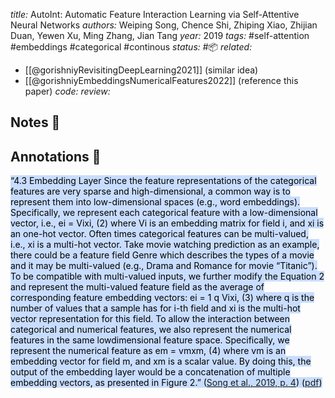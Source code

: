 *title:* AutoInt: Automatic Feature Interaction Learning via Self-Attentive Neural Networks
*authors:* Weiping Song, Chence Shi, Zhiping Xiao, Zhijian Duan, Yewen Xu, Ming Zhang, Jian Tang
*year:* 2019
*tags:* #self-attention #embeddings #categorical #continous 
*status:* #📦 
*related:*
- [[@gorishniyRevisitingDeepLearning2021]] (similar idea)
- [[@gorishniyEmbeddingsNumericalFeatures2022]] (reference this paper)
*code:*
*review:*

## Notes 📍

## Annotations 📖
<mark style="background: #ADCCFFA6;">“4.3 Embedding Layer Since the feature representations of the categorical features are very sparse and high-dimensional, a common way is to represent them into low-dimensional spaces (e.g., word embeddings). Specifically, we represent each categorical feature with a low-dimensional vector, i.e., ei = Vixi, (2) where Vi is an embedding matrix for field i, and xi is an one-hot vector. Often times categorical features can be multi-valued, i.e., xi is a multi-hot vector. Take movie watching prediction as an example, there could be a feature field Genre which describes the types of a movie and it may be multi-valued (e.g., Drama and Romance for movie “Titanic”). To be compatible with multi-valued inputs, we further modify the Equation 2 and represent the multi-valued feature field as the average of corresponding feature embedding vectors: ei = 1 q Vixi, (3) where q is the number of values that a sample has for i-th field and xi is the multi-hot vector representation for this field. To allow the interaction between categorical and numerical features, we also represent the numerical features in the same lowdimensional feature space. Specifically, we represent the numerical feature as em = vmxm, (4) where vm is an embedding vector for field m, and xm is a scalar value. By doing this, the output of the embedding layer would be a concatenation of multiple embedding vectors, as presented in Figure 2.” ([Song et al., 2019, p. 4](zotero://select/library/items/2PWVWL5T)) ([pdf](zotero://open-pdf/library/items/HBV6667L?page=4&annotation=UVTMKE9G))</mark>